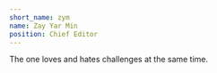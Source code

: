 ```yaml
---
short_name: zym
name: Zay Yar Min
position: Chief Editor
---
```


The one loves and hates challenges at the same time.